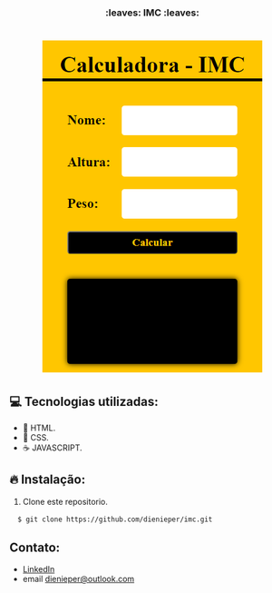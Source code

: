 <h3 align="center">
  :leaves: IMC :leaves:
</h3>

<h1 align="center">
    <img alt="imc" src="./img/imc.png"/>
    
</h1>

## :computer: Tecnologias utilizadas:

- 🥣 HTML.
- 🎃 CSS.
- ☕️ JAVASCRIPT.

## :fire: Instalação:

1. Clone este repositorio.

```sh
  $ git clone https://github.com/dienieper/imc.git
```

## Contato:

- [LinkedIn](https://www.linkedin.com/in/dienieper-oliveira-98a7a4217/)
- email dienieper@outlook.com
